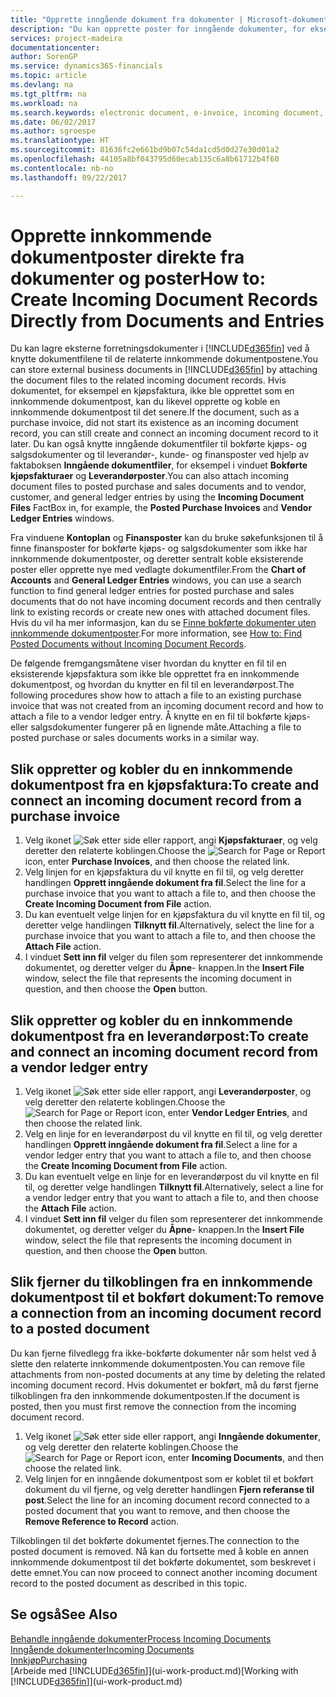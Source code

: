 ```yaml
---
title: "Opprette inngående dokument fra dokumenter | Microsoft-dokumentasjon"
description: "Du kan opprette poster for inngående dokumenter, for eksempel e-fakturaer, og behandle OCR-oppgaver, e-handel og dokumentutveksling."
services: project-madeira
documentationcenter: 
author: SorenGP
ms.service: dynamics365-financials
ms.topic: article
ms.devlang: na
ms.tgt_pltfrm: na
ms.workload: na
ms.search.keywords: electronic document, e-invoice, incoming document, OCR, ecommerce, document exchange, import invoice
ms.date: 06/02/2017
ms.author: sgroespe
ms.translationtype: HT
ms.sourcegitcommit: 81636fc2e661bd9b07c54da1cd5d0d27e30d01a2
ms.openlocfilehash: 44105a8bf043795d60ecab135c6a8b61712b4f60
ms.contentlocale: nb-no
ms.lasthandoff: 09/22/2017

---
```

# <a name="how-to-create-incoming-document-records-directly-from-documents-and-entries"></a><span data-ttu-id="546f2-103">Opprette innkommende dokumentposter direkte fra dokumenter og poster</span><span class="sxs-lookup"><span data-stu-id="546f2-103">How to: Create Incoming Document Records Directly from Documents and Entries</span></span>
<span data-ttu-id="546f2-104">Du kan lagre eksterne forretningsdokumenter i [!INCLUDE[d365fin](includes/d365fin_md.md)] ved å knytte dokumentfilene til de relaterte innkommende dokumentpostene.</span><span class="sxs-lookup"><span data-stu-id="546f2-104">You can store external business documents in [!INCLUDE[d365fin](includes/d365fin_md.md)] by attaching the document files to the related incoming document records.</span></span> <span data-ttu-id="546f2-105">Hvis dokumentet, for eksempel en kjøpsfaktura, ikke ble opprettet som en innkommende dokumentpost, kan du likevel opprette og koble en innkommende dokumentpost til det senere.</span><span class="sxs-lookup"><span data-stu-id="546f2-105">If the document, such as a purchase invoice, did not start its existence as an incoming document record, you can still create and connect an incoming document record to it later.</span></span> <span data-ttu-id="546f2-106">Du kan også knytte inngående dokumentfiler til bokførte kjøps- og salgsdokumenter og til leverandør-, kunde- og finansposter ved hjelp av faktaboksen **Inngående dokumentfiler**, for eksempel i vinduet **Bokførte kjøpsfakturaer** og **Leverandørposter**.</span><span class="sxs-lookup"><span data-stu-id="546f2-106">You can also attach incoming document files to posted purchase and sales documents and to vendor, customer, and general ledger entries by using the **Incoming Document Files** FactBox in, for example, the **Posted Purchase Invoices** and **Vendor Ledger Entries** windows.</span></span>

<span data-ttu-id="546f2-107">Fra vinduene **Kontoplan** og **Finansposter** kan du bruke søkefunksjonen til å finne finansposter for bokførte kjøps- og salgsdokumenter som ikke har innkommende dokumentposter, og deretter sentralt koble eksisterende poster eller opprette nye med vedlagte dokumentfiler.</span><span class="sxs-lookup"><span data-stu-id="546f2-107">From the **Chart of Accounts** and **General Ledger Entries** windows, you can use a search function to find general ledger entries for posted purchase and sales documents that do not have incoming document records and then centrally link to existing records or create new ones with attached document files.</span></span> <span data-ttu-id="546f2-108">Hvis du vil ha mer informasjon, kan du se [Finne bokførte dokumenter uten innkommende dokumentposter](across-how-find-posted-documents-without-income-document-records.md).</span><span class="sxs-lookup"><span data-stu-id="546f2-108">For more information, see [How to: Find Posted Documents without Incoming Document Records](across-how-find-posted-documents-without-income-document-records.md).</span></span>

<span data-ttu-id="546f2-109">De følgende fremgangsmåtene viser hvordan du knytter en fil til en eksisterende kjøpsfaktura som ikke ble opprettet fra en innkommende dokumentpost, og hvordan du knytter en fil til en leverandørpost.</span><span class="sxs-lookup"><span data-stu-id="546f2-109">The following procedures show how to attach a file to an existing purchase invoice that was not created from an incoming document record and how to attach a file to a vendor ledger entry.</span></span> <span data-ttu-id="546f2-110">Å knytte en en fil til bokførte kjøps- eller salgsdokumenter fungerer på en lignende måte.</span><span class="sxs-lookup"><span data-stu-id="546f2-110">Attaching a file to posted purchase or sales documents works in a similar way.</span></span>

## <a name="to-create-and-connect-an-incoming-document-record-from-a-purchase-invoice"></a><span data-ttu-id="546f2-111">Slik oppretter og kobler du en innkommende dokumentpost fra en kjøpsfaktura:</span><span class="sxs-lookup"><span data-stu-id="546f2-111">To create and connect an incoming document record from a purchase invoice</span></span>
1. <span data-ttu-id="546f2-112">Velg ikonet ![Søk etter side eller rapport](media/ui-search/search_small.png "Ikonet Søk etter side eller rapport"), angi **Kjøpsfakturaer**, og velg deretter den relaterte koblingen.</span><span class="sxs-lookup"><span data-stu-id="546f2-112">Choose the ![Search for Page or Report](media/ui-search/search_small.png "Search for Page or Report icon") icon, enter **Purchase Invoices**, and then choose the related link.</span></span>
2. <span data-ttu-id="546f2-113">Velg linjen for en kjøpsfaktura du vil knytte en fil til, og velg deretter handlingen **Opprett inngående dokument fra fil**.</span><span class="sxs-lookup"><span data-stu-id="546f2-113">Select the line for a purchase invoice that you want to attach a file to, and then choose the **Create Incoming Document from File** action.</span></span>
3. <span data-ttu-id="546f2-114">Du kan eventuelt velge linjen for en kjøpsfaktura du vil knytte en fil til, og deretter velge handlingen **Tilknytt fil**.</span><span class="sxs-lookup"><span data-stu-id="546f2-114">Alternatively, select the line for a purchase invoice that you want to attach a file to, and then choose the **Attach File** action.</span></span>
4. <span data-ttu-id="546f2-115">I vinduet **Sett inn fil** velger du filen som representerer det innkommende dokumentet, og deretter velger du **Åpne**- knappen.</span><span class="sxs-lookup"><span data-stu-id="546f2-115">In the **Insert File** window, select the file that represents the incoming document in question, and then choose the **Open** button.</span></span>

## <a name="to-create-and-connect-an-incoming-document-record-from-a-vendor-ledger-entry"></a><span data-ttu-id="546f2-116">Slik oppretter og kobler du en innkommende dokumentpost fra en leverandørpost:</span><span class="sxs-lookup"><span data-stu-id="546f2-116">To create and connect an incoming document record from a vendor ledger entry</span></span>
1. <span data-ttu-id="546f2-117">Velg ikonet ![Søk etter side eller rapport](media/ui-search/search_small.png "Ikonet Søk etter side eller rapport"), angi **Leverandørposter**, og velg deretter den relaterte koblingen.</span><span class="sxs-lookup"><span data-stu-id="546f2-117">Choose the ![Search for Page or Report](media/ui-search/search_small.png "Search for Page or Report icon") icon, enter **Vendor Ledger Entries**, and then choose the related link.</span></span>
2. <span data-ttu-id="546f2-118">Velg en linje for en leverandørpost du vil knytte en fil til, og velg deretter handlingen **Opprett inngående dokument fra fil**.</span><span class="sxs-lookup"><span data-stu-id="546f2-118">Select a line for a vendor ledger entry that you want to attach a file to, and then choose the **Create Incoming Document from File** action.</span></span>
3. <span data-ttu-id="546f2-119">Du kan eventuelt velge en linje for en leverandørpost du vil knytte en fil til, og deretter velge handlingen **Tilknytt fil**.</span><span class="sxs-lookup"><span data-stu-id="546f2-119">Alternatively, select a line for a vendor ledger entry that you want to attach a file to, and then choose the **Attach File** action.</span></span>
4. <span data-ttu-id="546f2-120">I vinduet **Sett inn fil** velger du filen som representerer det innkommende dokumentet, og deretter velger du **Åpne**- knappen.</span><span class="sxs-lookup"><span data-stu-id="546f2-120">In the **Insert File** window, select the file that represents the incoming document in question, and then choose the **Open** button.</span></span>

## <a name="to-remove-a-connection-from-an-incoming-document-record-to-a-posted-document"></a><span data-ttu-id="546f2-121">Slik fjerner du tilkoblingen fra en innkommende dokumentpost til et bokført dokument:</span><span class="sxs-lookup"><span data-stu-id="546f2-121">To remove a connection from an incoming document record to a posted document</span></span>
<span data-ttu-id="546f2-122">Du kan fjerne filvedlegg fra ikke-bokførte dokumenter når som helst ved å slette den relaterte innkommende dokumentposten.</span><span class="sxs-lookup"><span data-stu-id="546f2-122">You can remove file attachments from non-posted documents at any time by deleting the related incoming document record.</span></span> <span data-ttu-id="546f2-123">Hvis dokumentet er bokført, må du først fjerne tilkoblingen fra den innkommende dokumentposten.</span><span class="sxs-lookup"><span data-stu-id="546f2-123">If the document is posted, then you must first remove the connection from the incoming document record.</span></span>

1. <span data-ttu-id="546f2-124">Velg ikonet ![Søk etter side eller rapport](media/ui-search/search_small.png "Ikonet Søk etter side eller rapport"), angi **Inngående dokumenter**, og velg deretter den relaterte koblingen.</span><span class="sxs-lookup"><span data-stu-id="546f2-124">Choose the ![Search for Page or Report](media/ui-search/search_small.png "Search for Page or Report icon") icon, enter **Incoming Documents**, and then choose the related link.</span></span>
2. <span data-ttu-id="546f2-125">Velg linjen for en inngående dokumentpost som er koblet til et bokført dokument du vil fjerne, og velg deretter handlingen **Fjern referanse til post**.</span><span class="sxs-lookup"><span data-stu-id="546f2-125">Select the line for an incoming document record connected to a posted document that you want to remove, and then choose the **Remove Reference to Record** action.</span></span>

<span data-ttu-id="546f2-126">Tilkoblingen til det bokførte dokumentet fjernes.</span><span class="sxs-lookup"><span data-stu-id="546f2-126">The connection to the posted document is removed.</span></span> <span data-ttu-id="546f2-127">Nå kan du fortsette med å koble en annen innkommende dokumentpost til det bokførte dokumentet, som beskrevet i dette emnet.</span><span class="sxs-lookup"><span data-stu-id="546f2-127">You can now proceed to connect another incoming document record to the posted document as described in this topic.</span></span>

## <a name="see-also"></a><span data-ttu-id="546f2-128">Se også</span><span class="sxs-lookup"><span data-stu-id="546f2-128">See Also</span></span>
[<span data-ttu-id="546f2-129">Behandle inngående dokumenter</span><span class="sxs-lookup"><span data-stu-id="546f2-129">Process Incoming Documents</span></span>](across-process-income-documents.md)  
[<span data-ttu-id="546f2-130">Inngående dokumenter</span><span class="sxs-lookup"><span data-stu-id="546f2-130">Incoming Documents</span></span>](across-income-documents.md)  
[<span data-ttu-id="546f2-131">Innkjøp</span><span class="sxs-lookup"><span data-stu-id="546f2-131">Purchasing</span></span>](purchasing-manage-purchasing.md)  
<span data-ttu-id="546f2-132">[Arbeide med [!INCLUDE[d365fin](includes/d365fin_md.md)]](ui-work-product.md)</span><span class="sxs-lookup"><span data-stu-id="546f2-132">[Working with [!INCLUDE[d365fin](includes/d365fin_md.md)]](ui-work-product.md)</span></span>

